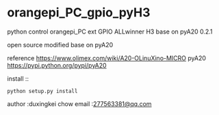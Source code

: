# orangepi_PC_gpio_pyH3
python control orangepi_PC ext GPIO ALLwinner H3  base on  pyA20 0.2.1


open source   modified  base on  pyA20 

reference 
https://www.olimex.com/wiki/A20-OLinuXino-MICRO
pyA20 
https://pypi.python.org/pypi/pyA20

install ::
	
	python setup.py install 



author :duxingkei chow
email :277563381@qq.com



























